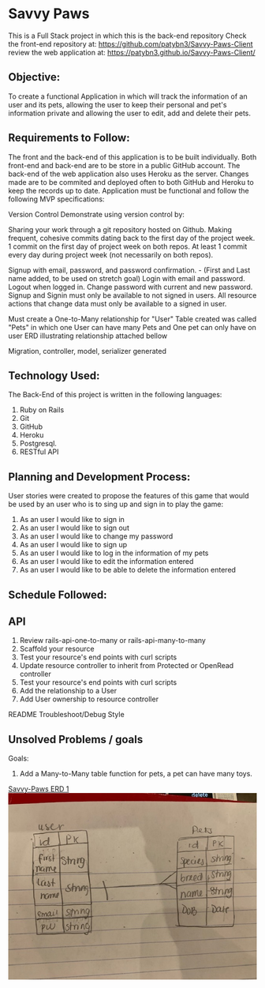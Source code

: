 # Savvy Paws

This is a Full Stack project in which this is the back-end repository
Check the front-end repository at: https://github.com/patybn3/Savvy-Paws-Client
review the web application at: https://patybn3.github.io/Savvy-Paws-Client/

## Objective:

To create a functional Application in which will track the information of an user and its pets, allowing the user to keep their personal and pet's information private and allowing the user to edit, add and delete their pets.

## Requirements to Follow:

The front and the back-end of this application is to be built individually.
Both front-end and back-end are to be store in a public GitHub account. The back-end of the web application also uses Heroku as the server. Changes made are to be commited and deployed often to both GitHub and Heroku to keep the records up to date. Application must be functional and follow the following MVP specifications:

Version Control
Demonstrate using version control by:

Sharing your work through a git repository hosted on Github.
Making frequent, cohesive commits dating back to the first day of the project week.
1 commit on the first day of project week on both repos.
At least 1 commit every day during project week (not necessarily on both repos).

 Signup with email, password, and password confirmation. - (First and Last name added, to be used on stretch goal)
 Login with email and password.
 Logout when logged in.
 Change password with current and new password.
 Signup and Signin must only be available to not signed in users.
 All resource actions that change data must only be available to a signed in user.

Must create a One-to-Many relationship for "User"
Table created was called "Pets" in which one User can have many Pets and One pet can only have on user
ERD illustrating relationship attached bellow

Migration, controller, model, serializer generated

## Technology Used:

The Back-End of this project is written in the following languages:
1. Ruby on Rails
2. Git
3. GitHub
4. Heroku
5. Postgresql.
6. RESTful API

## Planning and Development Process:

User stories were created to propose the features of this game that would be used by an user who is to sing up and sign in to play the game:

1. As an user I would like to sign in
2. As an user I would like to sign out
3. As an user I would like to change my password
4. As an user I would like to sign up
5. As an user I would like to log in the information of my pets
6. As an user I would like to edit the information entered
7. As an user I would like to be able to delete the information entered

## Schedule Followed:

## API

1. Review rails-api-one-to-many or rails-api-many-to-many
2. Scaffold your resource
3. Test your resource's end points with curl scripts
4. Update resource controller to inherit from Protected or OpenRead controller
5. Test your resource's end points with curl scripts
6. Add the relationship to a User
7. Add User ownership to resource controller

 README
 Troubleshoot/Debug
 Style

## Unsolved Problems / goals

Goals:
1. Add a Many-to-Many table function for pets, a pet can have many toys.


[Savvy-Paws ERD 1](./table.jpg) ![Savvy-Paws ERD 1](/table.jpg)
